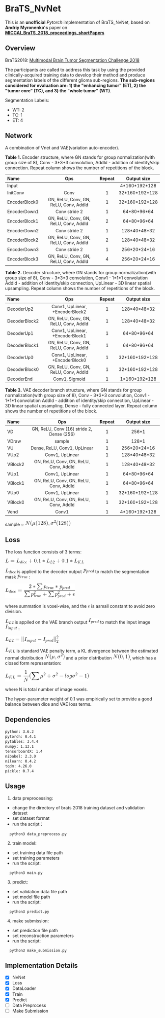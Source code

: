 # BraTS_NvNet

This is an **unofficial** *Pytorch* implementation of BraTS_NvNet, based on **Andriy Myronenko's** paper on [**MICCAI_BraTS_2018_proceedings_shortPapers**](https://www.cbica.upenn.edu/sbia/Spyridon.Bakas/MICCAI_BraTS/MICCAI_BraTS_2018_proceedings_shortPapers.pdf)

## Overview

BraTS2018: [Multimodal Brain Tumor Segmentation Challenge 2018](https://www.med.upenn.edu/sbia/brats2018.html)

The participants are called to address this task by using the provided clinically-acquired training data to develop their method and produce segmentation labels of the different glioma sub-regions. **The sub-regions considered for evaluation are: 1) the "enhancing tumor" (ET), 2) the "tumor core" (TC), and 3) the "whole tumor" (WT)**.

Segmentation Labels:
  - WT: 2
  - TC: 1 
  - ET: 4
## Network

A combination of Vnet and VAE(variation auto-encoder).

  **Table 1.** Encoder structure, where GN stands for group normalization(with group size of 8), Conv - 3\*3\*3 convolution, AddId - addition of identity/skip connection. Repeat column shows the number of repetitions of the block.

  | Name | Ops | Repeat | Output size|
  | :---- | :----------------: | :--: | :--------: |
  | Input | | | 4\*160\*192\*128 |    
  | InitConv | Conv | 1 | 32\*160\*192\*128 |
  | EncoderBlock0 | GN, ReLU, Conv, GN, ReLU, Conv, AddId | 1 | 32\*160\*192\*128 |
  | EncoderDown1 | Conv stride 2 | 1 | 64\*80\*96\*64 |
  | EncoderBlock1 | GN, ReLU, Conv, GN, ReLU, Conv, AddId | 2 | 64\*80\*96\*64 |
  | EncoderDown2 | Conv stride 2 | 1 | 128\*40\*48\*32 |
  | EncoderBlock2 | GN, ReLU, Conv, GN, ReLU, Conv, AddId | 2 | 128\*40\*48\*32 |
  | EncoderDown3 | Conv stride 2 | 1 | 256\*20\*24\*16 |
  | EncoderBlock3 | GN, ReLU, Conv, GN, ReLU, Conv, AddId | 4 | 256\*20\*24\*16 |


**Table 2.** Decoder structure, where GN stands for group normalization(with group size of 8), Conv - 3\*3\*3 convolution, Conv1 - 1\*1\*1 convolution AddId - addition of identity/skip connection, UpLinear - 3D linear spatial upsampling. Repeat column shows the number of repetitions of the block.


| Name | Ops | Repeat | Output size|
| :---- | :----------------: | :--: | :--------: |
| DecoderUp2 | Conv1, UpLinear, +EncoderBlock2 | 1 | 128\*40\*48\*32 |    
| DecoderBlock2 | GN, ReLU, Conv, GN, ReLU, Conv, AddId | 1 | 128\*40\*48\*32 |
| DecoderUp1 | Conv1, UpLinear, +EncoderBlock1 | 1 | 64\*80\*96\*64 |    
| DecoderBlock1 | GN, ReLU, Conv, GN, ReLU, Conv, AddId | 1 | 64\*80\*96\*64 |
| DecoderUp0 | Conv1, UpLinear, +EncoderBlock0 | 1 | 32\*160\*192\*128 |    
| DecoderBlock0 | GN, ReLU, Conv, GN, ReLU, Conv, AddId | 1 | 32\*160\*192\*128 |
| DecoderEnd | Conv1, Sigmoid | 1 | 1\*160\*192\*128 |


**Table 3.** VAE decoder branch structure, where GN stands for group normalization(with group size of 8), Conv - 3\*3\*3 convolution, Conv1 - 1\*1\*1 convolution AddId - addition of identity/skip connection, UpLinear - 3D linear spatial upsampling, Dense - fully connected layer. Repeat column shows the number of repetitions of the block.

| Name | Ops | Repeat | Output size|
| :---- | :----------------: | :--: | :--------: |
| VD | GN, ReLU, Conv (16) stride 2, Dense (256) | 1 | 256\*1|
| VDraw | sample | 1 | 128\*1|
| VU | Dense, ReLU, Conv1, UpLinear | 1 | 256\*20\*24\*16 |
| VUp2 | Conv1, UpLinear | 1 | 128\*40\*48\*32 |    
| VBlock2 | GN, ReLU, Conv, GN, ReLU, Conv, AddId | 1 | 128\*40\*48\*32 |
| VUp1 | Conv1, UpLinear | 1 | 64\*80\*96\*64 |    
| VBlock1 | GN, ReLU, Conv, GN, ReLU, Conv, AddId | 1 | 64\*80\*96\*64 |
| VUp0 | Conv1, UpLinear | 1 | 32\*160\*192\*128 |    
| VBlock0 | GN, ReLU, Conv, GN, ReLU, Conv, AddId | 1 | 32\*160\*192\*128 |
| Vend | Conv1 | 1 | 4\*160\*192\*128 |

sample ~ ![sample](./doc/sample_N.gif)

## Loss

The loss function consists of 3 terms:

  ![loss](./doc/combined_Loss.gif)
  
![L_dice](./doc/L_dice.gif) is applied to the decoder output ![p_pred](./doc/p_pred.gif) to match the segmentation mask ![p_true](./doc/p_true.gif) :

  ![soft_dice_loss](./doc/soft_dice_Loss.gif)
  
  where summation is voxel-wise, and the ![epsilon](./doc/epsilon.gif) is asmall constant to avoid zero division.
  
![L2](./doc/L2.gif) is appiled on the VAE branch output ![I_pred](./doc/I_pred.gif) to match the input image ![I_input](./doc/I_input.gif) :

  ![l2_loss](./doc/L2_Loss.gif)
  
![L_KL](./doc/L_KL.gif) is standard VAE penalty term, a KL divergence between the estimated normal distribution ![est_norm](./doc/est_norm.gif) and a prior distribution ![pri_norm](./doc/pri_norm.gif), which has a closed form representation:

  ![KL_Loss](./doc/KL_Loss.gif)
  
  where N is total number of image voxels.
 
The hyper-parameter weight of 0.1 was empirically set to provide a good balance between dice and VAE loss terms.

## Dependencies

```
python: 3.6.2
pytorch: 0.4.1
pytables: 3.4.4
numpy: 1.13.1
tensorboardX: 1.4
nibabel: 2.3.0
nilearn: 0.4.2
tqdm: 4.26.0
pickle: 0.7.4

```
## Usage

1. data preprocessing: 
  - change the directory of brats 2018 training dataset and validation dataset
  - set dataset format
  - run the script：
  ```
    python3 data_preprocess.py
  ```
2. train model: 
 - set training data file path
 - set training parameters
 - run the script:
  ```
    python3 main.py
  ```
3. predict:
  - set validation data file path
  - set model file path
  - run the script:
  ```
    python3 predict.py
  ```
4. make submission:
  - set prediction file path
  - set reconstruction parameters
  - run the script:
  ```
    python3 make_submission.py
  ```

## Implementation Details

- [x] NvNet 
- [x] Loss
- [x] DataLoader
- [x] Train
- [x] Predict
- [ ] Data Preprocess
- [ ] Make Submission
